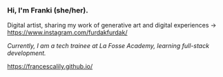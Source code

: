 ### Hi, I'm Franki (she/her). 
Digital artist, sharing my work of generative art and digital experiences -> https://www.instagram.com/furdakfurdak/

_Currently, I am a tech trainee at La Fosse Academy, learning full-stack development._


https://francescalily.github.io/

<!--
**francescalily/francescalily** is a ✨ _special_ ✨ repository because its `README.md` (this file) appears on your GitHub profile.

Here are some ideas to get you started:

- 🔭 I’m currently working on ...
- 🌱 I’m currently learning ...
- 👯 I’m looking to collaborate on ...
- 🤔 I’m looking for help with ...
- 💬 Ask me about ...
- 📫 How to reach me: ...
- 😄 Pronouns: ...
- ⚡ Fun fact: ...
-->
